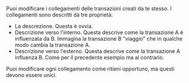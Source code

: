 Puoi modificare i collegamenti delle transazioni creati da te stesso. I collegamenti sono descritti da tre proprietà:

* La descrezione. Questa è ovvia.
* Descrizione verso l'interno. Questa descrive come la transazione A è influenzata da B. Immagina la transazione B "viaggio" che in qualche modo cambia la transazione A.
* Descrizione verso l'esterno. Questa descrive come la transazione A influenza B. Come per il precedente esempio ma al contrario.

Puoi modificare ogni collegamento come ritieni opportuno, ma questi devono essere unici.
